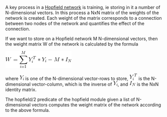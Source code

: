 A key process in a [Hopfield network](https://en.wikipedia.org/wiki/Hopfield_network) is training, ie storing in it a number of
N-dimensional vectors. In this process a NxN matrix of the weights of the network
is created. Each weight of the matrix corresponds to a connection between two nodes
of the network and quantifies the effect of the connection.

If we want to store on a Hopfield network M N-dimensional vectors, then the
weight matrix W of the network is calculated by the formula

![Weight matrix formula](https://github.com/Kostast23/Eclipse-CLP-Programs/blob/master/hopfield/misc/formula.gif)

where ![Yi](https://github.com/Kostast23/Eclipse-CLP-Programs/blob/master/hopfield/misc/formula_yi.gif) is one of the N-dimensional vector-rows to store, ![Yi_T](https://github.com/Kostast23/Eclipse-CLP-Programs/blob/master/hopfield/misc/formula_yit.gif) is the
N-dimensional vector-column, which is the inverse of ![Yi](https://github.com/Kostast23/Eclipse-CLP-Programs/blob/master/hopfield/misc/formula_yi.gif), and ![I_N](https://github.com/Kostast23/Eclipse-CLP-Programs/blob/master/hopfield/misc/formula_in.gif) is the NxN
identity matrix.

The hopfield/2 predicate of the hopfield module given a list of N-dimensional
vectors computes the weight matrix of the network according to the above formula.

